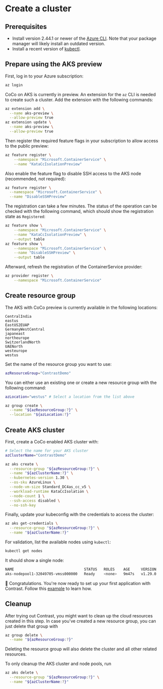 # Create a cluster

## Prerequisites

- Install version 2.44.1 or newer of the
  [Azure CLI](https://docs.microsoft.com/en-us/cli/azure/). Note that your
  package manager will likely install an outdated version.
- Install a recent version of
  [kubectl](https://kubernetes.io/docs/tasks/tools/).

## Prepare using the AKS preview

First, log in to your Azure subscription:

```bash
az login
```

CoCo on AKS is currently in preview. An extension for the `az` CLI is needed to
create such a cluster. Add the extension with the following commands:

```bash
az extension add \
  --name aks-preview \
  --allow-preview true
az extension update \
  --name aks-preview \
  --allow-preview true
```

Then register the required feature flags in your subscription to allow access to
the public preview:

```bash
az feature register \
    --namespace "Microsoft.ContainerService" \
    --name "KataCcIsolationPreview"
```

Also enable the feature flag to disable SSH access to the AKS node (recommended,
not required):

```bash
az feature register \
  --namespace "Microsoft.ContainerService" \
  --name "DisableSSHPreview"
```

The registration can take a few minutes. The status of the operation can be
checked with the following command, which should show the registration state as
`Registered`:

```sh
az feature show \
    --namespace "Microsoft.ContainerService" \
    --name "KataCcIsolationPreview" \
    --output table
az feature show \
    --namespace "Microsoft.ContainerService" \
    --name "DisableSSHPreview" \
    --output table
```

Afterward, refresh the registration of the ContainerService provider:

```sh
az provider register \
    --namespace "Microsoft.ContainerService"
```

## Create resource group

The AKS with CoCo preview is currently available in the following locations:

```
CentralIndia
eastus
EastUS2EUAP
GermanyWestCentral
japaneast
northeurope
SwitzerlandNorth
UAENorth
westeurope
westus
```

Set the name of the resource group you want to use:

```bash
azResourceGroup="ContrastDemo"
```

You can either use an existing one or create a new resource group with the
following command:

```bash
azLocation="westus" # Select a location from the list above

az group create \
  --name "${azResourceGroup:?}" \
  --location "${azLocation:?}"
```

## Create AKS cluster

First, create a CoCo enabled AKS cluster with:

```sh
# Select the name for your AKS cluster
azClusterName="ContrastDemo"

az aks create \
  --resource-group "${azResourceGroup:?}" \
  --name "${azClusterName:?}" \
  --kubernetes-version 1.30 \
  --os-sku AzureLinux \
  --node-vm-size Standard_DC4as_cc_v5 \
  --workload-runtime KataCcIsolation \
  --node-count 1 \
  --ssh-access disabled \
  --no-ssh-key
```

Finally, update your kubeconfig with the credentials to access the cluster:

```bash
az aks get-credentials \
  --resource-group "${azResourceGroup:?}" \
  --name "${azClusterName:?}"
```

For validation, list the available nodes using `kubectl`:

```bash
kubectl get nodes
```

It should show a single node:

```bash
NAME                                STATUS   ROLES    AGE     VERSION
aks-nodepool1-32049705-vmss000000   Ready    <none>   9m47s   v1.29.0
```

🥳 Congratulations. You're now ready to set up your first application with
Contrast. Follow this [example](../examples/emojivoto.md) to learn how.

## Cleanup

After trying out Contrast, you might want to clean up the cloud resources
created in this step. In case you've created a new resource group, you can just
delete that group with

```sh
az group delete \
  --name "${azResourceGroup:?}"
```

Deleting the resource group will also delete the cluster and all other related
resources.

To only cleanup the AKS cluster and node pools, run

```sh
az aks delete \
  --resource-group "${azResourceGroup:?}" \
  --name "${azClusterName:?}"
```
